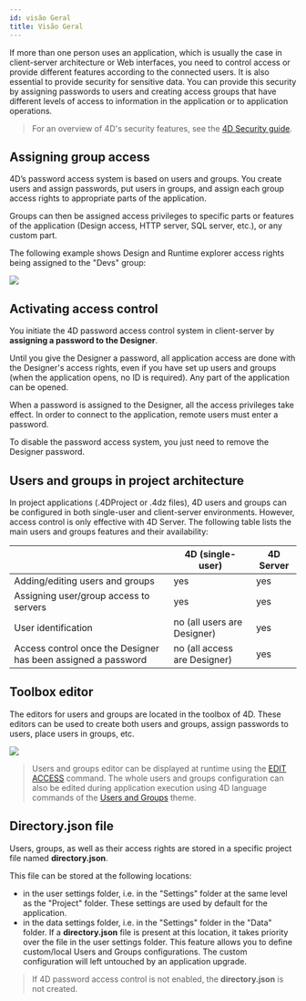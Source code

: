 ```yaml
---
id: visão Geral
title: Visão Geral
---
```


If more than one person uses an application, which is usually the case in client-server architecture or Web interfaces, you need to control access or provide different features according to the connected users. It is also essential to provide security for sensitive data. You can provide this security by assigning passwords to users and creating access groups that have different levels of access to information in the application or to application operations.

> For an overview of 4D's security features, see the [4D Security guide](https://blog.4d.com/4d-security-guide/).





## Assigning group access

4D’s password access system is based on users and groups. You create users and assign passwords, put users in groups, and assign each group access rights to appropriate parts of the application.

Groups can then be assigned access privileges to specific parts or features of the application (Design access, HTTP server, SQL server, etc.), or any custom part.

The following example shows Design and Runtime explorer access rights being assigned to the "Devs" group:

![](assets/en/Users/Access1.png)



## Activating access control

You initiate the 4D password access control system in client-server by **assigning a password to the Designer**.

Until you give the Designer a password, all application access are done with the Designer's access rights, even if you have set up users and groups (when the application opens, no ID is required). Any part of the application can be opened.

When a password is assigned to the Designer, all the access privileges take effect. In order to connect to the application, remote users must enter a password.

To disable the password access system, you just need to remove the Designer password.


## Users and groups in project architecture

In project applications (.4DProject or .4dz files), 4D users and groups can be configured in both single-user and client-server environments. However, access control is only effective with 4D Server. The following table lists the main users and groups features and their availability:

|                                                               | 4D (single-user)             | 4D Server |
| ------------------------------------------------------------- | ---------------------------- | --------- |
| Adding/editing users and groups                               | yes                          | yes       |
| Assigning user/group access to servers                        | yes                          | yes       |
| User identification                                           | no (all users are Designer)  | yes       |
| Access control once the Designer has been assigned a password | no (all access are Designer) | yes       |





## Toolbox editor

The editors for users and groups are located in the toolbox of 4D. These editors can be used to create both users and groups, assign passwords to users, place users in groups, etc.

![](assets/en/Users/editor.png)

> Users and groups editor can be displayed at runtime using the [EDIT ACCESS](https://doc.4d.com/4Dv18/4D/18/EDIT-ACCESS.301-4504687.en.html) command. The whole users and groups configuration can also be edited during application execution using 4D language commands of the [Users and Groups](https://doc.4d.com/4Dv18R3/4D/18-R3/Users-and-Groups.201-4900438.en.html) theme.



## Directory.json file

Users, groups, as well as their access rights are stored in a specific project file named **directory.json**.

This file can be stored at the following locations:

- in the user settings folder, i.e. in the "Settings" folder at the same level as the "Project" folder. These settings are used by default for the application.
- in the data settings folder,  i.e. in the "Settings" folder in the "Data" folder. If a **directory.json** file is present at this location, it takes priority over the file in the user settings folder. This feature allows you to define custom/local Users and Groups configurations. The custom configuration will left untouched by an application upgrade.

> If 4D password access control is not enabled, the **directory.json** is not created.

